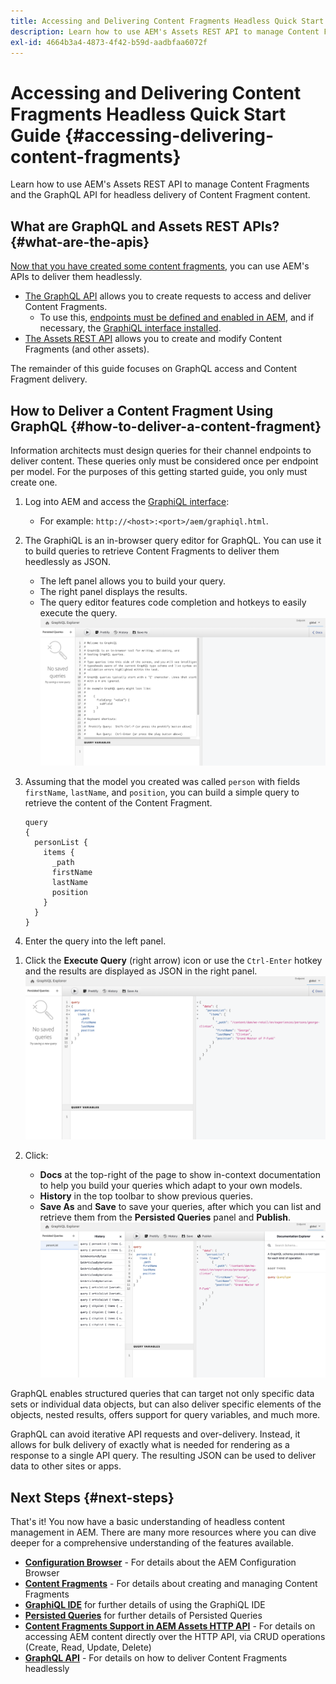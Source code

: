 ```yaml
---
title: Accessing and Delivering Content Fragments Headless Quick Start Guide
description: Learn how to use AEM's Assets REST API to manage Content Fragments and the GraphQL API for headless delivery of Content Fragment content.
exl-id: 4664b3a4-4873-4f42-b59d-aadbfaa6072f
---
```

# Accessing and Delivering Content Fragments Headless Quick Start Guide {#accessing-delivering-content-fragments}

Learn how to use AEM's Assets REST API to manage Content Fragments and the GraphQL API for headless delivery of Content Fragment content.

## What are GraphQL and Assets REST APIs? {#what-are-the-apis}

[Now that you have created some content fragments,](create-content-fragment.md) you can use AEM's APIs to deliver them headlessly.

* [The GraphQL API](/help/sites-developing/headless/graphql-api/graphql-api-content-fragments.md) allows you to create requests to access and deliver Content Fragments. 
   * To use this, [endpoints must be defined and enabled in AEM](/help/sites-developing/headless/graphql-api/graphql-endpoint.md#enabling-graphql-endpoint), and if necessary, the [GraphiQL interface installed](/help/sites-developing/headless/graphql-api/graphql-api-content-fragments.md#installing-graphiql-interface).
* [The Assets REST API](/help/assets/assets-api-content-fragments.md) allows you to create and modify Content Fragments (and other assets).

The remainder of this guide focuses on GraphQL access and Content Fragment delivery.

## How to Deliver a Content Fragment Using GraphQL {#how-to-deliver-a-content-fragment}

Information architects must design queries for their channel endpoints to deliver content. These queries only must be considered once per endpoint per model. For the purposes of this getting started guide, you only must create one.

1. Log into AEM and access the [GraphiQL interface](/help/sites-developing/headless/graphql-api/graphiql-ide.md):
   * For example: `http://<host>:<port>/aem/graphiql.html`.

1. The GraphiQL is an in-browser query editor for GraphQL. You can use it to build queries to retrieve Content Fragments to deliver them heedlessly as JSON.
   * The left panel allows you to build your query.
   * The right panel displays the results.
   * The query editor features code completion and hotkeys to easily execute the query.
   ![GraphiQL editor](assets/graphiql.png)

1. Assuming that the model you created was called `person` with fields `firstName`, `lastName`, and `position`, you can build a simple query to retrieve the content of the Content Fragment.

   ```text
   query 
   {
     personList {
       items {
         _path
         firstName
         lastName
         position
       }
     }
   }
   ```

1. Enter the query into the left panel.
<!--
   ![GraphiQL query](assets/graphiql-query.png)
-->

1. Click the **Execute Query** (right arrow) icon or use the `Ctrl-Enter` hotkey and the results are displayed as JSON in the right panel.
   ![GraphiQL results](assets/graphiql-results.png)

1. Click:
   * **Docs** at the top-right of the page to show in-context documentation to help you build your queries which adapt to your own models.
   * **History** in the top toolbar to show previous queries.
   * **Save As** and **Save** to save your queries, after which you can list and retrieve them from the **Persisted Queries** panel and **Publish**.
   ![GraphiQL documentation](assets/graphiql-documentation.png)

GraphQL enables structured queries that can target not only specific data sets or individual data objects, but can also deliver specific elements of the objects, nested results, offers support for query variables, and much more.

GraphQL can avoid iterative API requests and over-delivery. Instead, it allows for bulk delivery of exactly what is needed for rendering as a response to a single API query. The resulting JSON can be used to deliver data to other sites or apps.

## Next Steps {#next-steps}

That's it! You now have a basic understanding of headless content management in AEM. There are many more resources where you can dive deeper for a comprehensive understanding of the features available.

* **[Configuration Browser](create-configuration.md)** - For details about the AEM Configuration Browser
* **[Content Fragments](/help/assets/content-fragments/content-fragments.md)** - For details about creating and managing Content Fragments
* **[GraphiQL IDE](/help/sites-developing/headless/graphql-api/graphiql-ide.md)** for further details of using the GraphiQL IDE
* **[Persisted Queries](/help/sites-developing/headless/graphql-api/persisted-queries.md)** for further details of Persisted Queries
* **[Content Fragments Support in AEM Assets HTTP API](/help/assets/assets-api-content-fragments.md)** - For details on accessing AEM content directly over the HTTP API, via CRUD operations (Create, Read, Update, Delete)
* **[GraphQL API](/help/sites-developing/headless/graphql-api/graphql-api-content-fragments.md)** - For details on how to deliver Content Fragments headlessly
